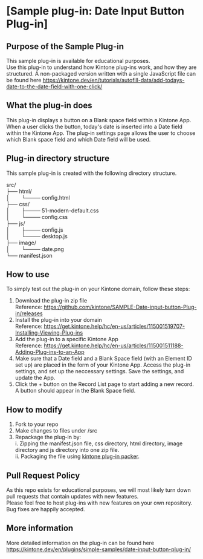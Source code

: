 # [Sample plug-in: Date Input Button Plug-in]
## Purpose of the Sample Plug-in
This sample plug-in is available for educational purposes.  
Use this plug-in to understand how Kintone plug-ins work, and how they are structured.
A non-packaged version written with a single JavaScript file can be found here https://kintone.dev/en/tutorials/autofill-data/add-todays-date-to-the-date-field-with-one-click/

## What the plug-in does
This plug-in displays a button on a Blank space field within a Kintone App.
When a user clicks the button, today's date is inserted into a Date field within the Kintone App.
The plug-in settings page allows the user to choose which Blank space field and which Date field will be used.

## Plug-in directory structure
This sample plug-in is created with the following directory structure.


src/  
├── html/  
│        └──── config.html  
├── css/  
│        ├──── 51-modern-default.css  
│        └──── config.css  
├── js/  
│        ├──── config.js  
│        └──── desktop.js  
├── image/  
│        └──── date.png  
└── manifest.json  

## How to use
To simply test out the plug-in on your Kintone domain, follow these steps:

1. Download the plug-in zip file  
Reference: https://github.com/kintone/SAMPLE-Date-input-button-Plug-in/releases
2. Install the plug-in into your domain  
Reference: https://get.kintone.help/hc/en-us/articles/115001519707-Installing-Viewing-Plug-ins
3. Add the plug-in to a specific Kintone App  
Reference: https://get.kintone.help/hc/en-us/articles/115001511188-Adding-Plug-ins-to-an-App
4. Make sure that a Date field and a Blank Space field (with an Element ID set up) are placed in the form of your Kintone App. Access the plug-in settings, and set up the neccessary settings. Save the settings, and update the App.
5. Click the + button on the Record List page to start adding a new record. A button should appear in the Blank Space field.

## How to modify
1. Fork to your repo
2. Make changes to files under /src
3. Repackage the plug-in by:  
 i. Zipping the manifest.json file, css directory, html directory, image directory and js directory into one zip file.  
 ii. Packaging the file using [kintone plug-in packer](https://plugin-packer.kintone.dev/).

## Pull Request Policy
As this repo exists for educational purposes, we will most likely turn down pull requests that contain updates with new features.  
Please feel free to host plug-ins with new features on your own repository.  
Bug fixes are happily accepted.

## More information
More detailed information on the plug-in can be found here https://kintone.dev/en/plugins/simple-samples/date-input-button-plug-in/
